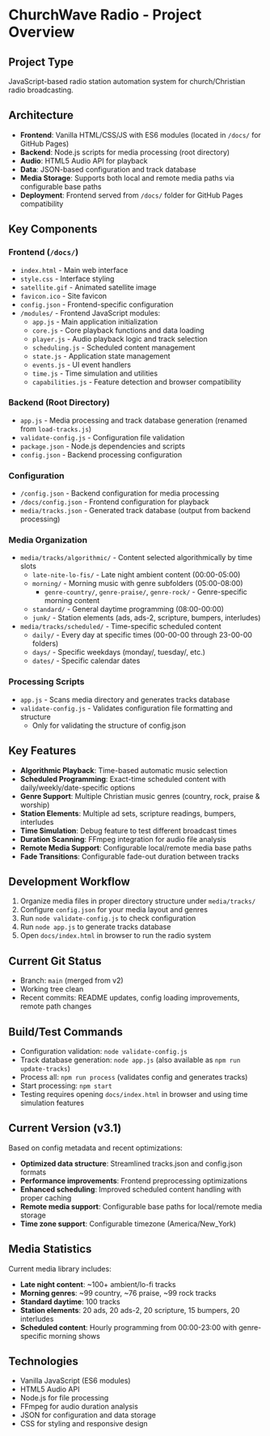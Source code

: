 # ChurchWave Radio - Project Overview

## Project Type
JavaScript-based radio station automation system for church/Christian radio broadcasting.

## Architecture
- **Frontend**: Vanilla HTML/CSS/JS with ES6 modules (located in `/docs/` for GitHub Pages)
- **Backend**: Node.js scripts for media processing (root directory)
- **Audio**: HTML5 Audio API for playback
- **Data**: JSON-based configuration and track database
- **Media Storage**: Supports both local and remote media paths via configurable base paths
- **Deployment**: Frontend served from `/docs/` folder for GitHub Pages compatibility

## Key Components

### Frontend (`/docs/`)
- `index.html` - Main web interface
- `style.css` - Interface styling  
- `satellite.gif` - Animated satellite image
- `favicon.ico` - Site favicon
- `config.json` - Frontend-specific configuration
- `/modules/` - Frontend JavaScript modules:
  - `app.js` - Main application initialization
  - `core.js` - Core playback functions and data loading
  - `player.js` - Audio playback logic and track selection
  - `scheduling.js` - Scheduled content management
  - `state.js` - Application state management
  - `events.js` - UI event handlers
  - `time.js` - Time simulation and utilities
  - `capabilities.js` - Feature detection and browser compatibility

### Backend (Root Directory)
- `app.js` - Media processing and track database generation (renamed from `load-tracks.js`)
- `validate-config.js` - Configuration file validation
- `package.json` - Node.js dependencies and scripts
- `config.json` - Backend processing configuration

### Configuration
- `/config.json` - Backend configuration for media processing
- `/docs/config.json` - Frontend configuration for playback
- `media/tracks.json` - Generated track database (output from backend processing)

### Media Organization
- `media/tracks/algorithmic/` - Content selected algorithmically by time slots
  - `late-nite-lo-fis/` - Late night ambient content (00:00-05:00)
  - `morning/` - Morning music with genre subfolders (05:00-08:00)
    - `genre-country/`, `genre-praise/`, `genre-rock/` - Genre-specific morning content
  - `standard/` - General daytime programming (08:00-00:00)
  - `junk/` - Station elements (ads, ads-2, scripture, bumpers, interludes)
- `media/tracks/scheduled/` - Time-specific scheduled content
  - `daily/` - Every day at specific times (00-00-00 through 23-00-00 folders)
  - `days/` - Specific weekdays (monday/, tuesday/, etc.)
  - `dates/` - Specific calendar dates

### Processing Scripts
- `app.js` - Scans media directory and generates tracks database
- `validate-config.js` - Validates configuration file formatting and structure
  - Only for validating the structure of config.json

## Key Features
- **Algorithmic Playback**: Time-based automatic music selection
- **Scheduled Programming**: Exact-time scheduled content with daily/weekly/date-specific options
- **Genre Support**: Multiple Christian music genres (country, rock, praise & worship)
- **Station Elements**: Multiple ad sets, scripture readings, bumpers, interludes
- **Time Simulation**: Debug feature to test different broadcast times
- **Duration Scanning**: FFmpeg integration for audio file analysis
- **Remote Media Support**: Configurable local/remote media base paths
- **Fade Transitions**: Configurable fade-out duration between tracks

## Development Workflow
1. Organize media files in proper directory structure under `media/tracks/`
2. Configure `config.json` for your media layout and genres
3. Run `node validate-config.js` to check configuration
4. Run `node app.js` to generate tracks database
5. Open `docs/index.html` in browser to run the radio system

## Current Git Status
- Branch: `main` (merged from v2)
- Working tree clean
- Recent commits: README updates, config loading improvements, remote path changes

## Build/Test Commands
- Configuration validation: `node validate-config.js`
- Track database generation: `node app.js` (also available as `npm run update-tracks`)
- Process all: `npm run process` (validates config and generates tracks)
- Start processing: `npm start`
- Testing requires opening `docs/index.html` in browser and using time simulation features

## Current Version (v3.1)
Based on config metadata and recent optimizations:
- **Optimized data structure**: Streamlined tracks.json and config.json formats
- **Performance improvements**: Frontend preprocessing optimizations
- **Enhanced scheduling**: Improved scheduled content handling with proper caching
- **Remote media support**: Configurable base paths for local/remote media storage
- **Time zone support**: Configurable timezone (America/New_York)

## Media Statistics
Current media library includes:
- **Late night content**: ~100+ ambient/lo-fi tracks
- **Morning genres**: ~99 country, ~76 praise, ~99 rock tracks
- **Standard daytime**: 100 tracks
- **Station elements**: 20 ads, 20 ads-2, 20 scripture, 15 bumpers, 20 interludes
- **Scheduled content**: Hourly programming from 00:00-23:00 with genre-specific morning shows

## Technologies
- Vanilla JavaScript (ES6 modules)
- HTML5 Audio API
- Node.js for file processing
- FFmpeg for audio duration analysis
- JSON for configuration and data storage
- CSS for styling and responsive design